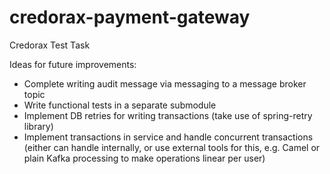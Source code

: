 # credorax-payment-gateway
Credorax Test Task


Ideas for future improvements:
- Complete writing audit message via messaging to a message broker topic
- Write functional tests in a separate submodule
- Implement DB retries for writing transactions (take use of spring-retry library)
- Implement transactions in service and handle concurrent transactions (either can handle internally, or use external tools for this, e.g. Camel or plain Kafka processing to make operations linear per user)
